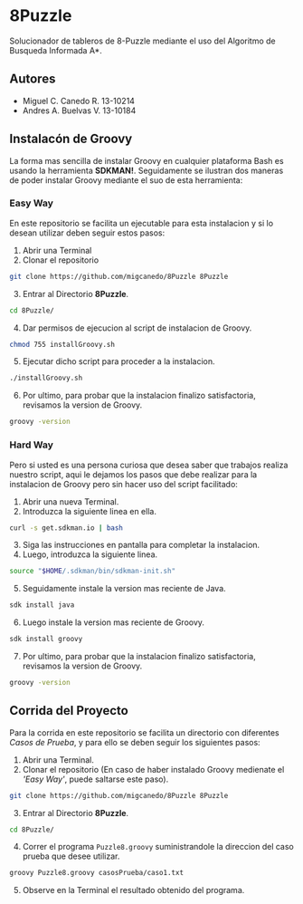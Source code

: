 # 8Puzzle
  Solucionador de tableros de 8-Puzzle mediante el uso del Algoritmo de Busqueda Informada A*.
## Autores
- Miguel C. Canedo R.     13-10214
- Andres A. Buelvas V.    13-10184

## Instalacón de Groovy
  La forma mas sencilla de instalar Groovy en cualquier plataforma Bash es usando la herramienta **SDKMAN!**. Seguidamente se ilustran dos maneras de poder instalar Groovy mediante el suo de esta herramienta:
  
### Easy Way
  En este repositorio se facilita un ejecutable para esta instalacion y si lo desean utilizar deben seguir estos pasos:
  1. Abrir una Terminal
  2. Clonar el repositorio
  ```bash
git clone https://github.com/migcanedo/8Puzzle 8Puzzle
```
  3. Entrar al Directorio **8Puzzle**.
  ```bash
cd 8Puzzle/
```
  4. Dar permisos de ejecucion al script de instalacion de Groovy.
```bash
chmod 755 installGroovy.sh
```
  5. Ejecutar dicho script para proceder a la instalacion.
```bash
./installGroovy.sh
```
  6. Por ultimo, para probar que la instalacion finalizo satisfactoria, revisamos la version de Groovy.
```bash
groovy -version
```
  
### Hard Way
  Pero si usted es una persona curiosa que desea saber que trabajos realiza nuestro script, aqui le dejamos los pasos que debe realizar para la instalacion de Groovy pero sin hacer uso del script facilitado:
  
  1. Abrir una nueva Terminal.
  2. Introduzca la siguiente linea en ella.
```bash
curl -s get.sdkman.io | bash
```
  3. Siga las instrucciones en pantalla para completar la instalacion.
  4. Luego, introduzca la siguiente linea.
```bash
source "$HOME/.sdkman/bin/sdkman-init.sh"
```
  5. Seguidamente instale la version mas reciente de Java.
```bash
sdk install java
```
  6. Luego instale la version mas reciente de Groovy.
```bash
sdk install groovy
```
  7. Por ultimo, para probar que la instalacion finalizo satisfactoria, revisamos la version de Groovy.
```bash
groovy -version
```
  

## Corrida del Proyecto
  Para la corrida en este repositorio se facilita un directorio con diferentes *Casos de Prueba*, y para ello se deben seguir los siguientes pasos:
  1. Abrir una Terminal.
  2. Clonar el repositorio (En caso de haber instalado Groovy medienate el *'Easy Way'*, puede saltarse este paso).
```bash
git clone https://github.com/migcanedo/8Puzzle 8Puzzle
```
  3. Entrar al Directorio **8Puzzle**.
```bash
cd 8Puzzle/
```
  4. Correr el programa `Puzzle8.groovy` suministrandole la direccion del caso prueba que desee utilizar.
```bash
groovy Puzzle8.groovy casosPrueba/caso1.txt
```
  5. Observe en la Terminal el resultado obtenido del programa.
